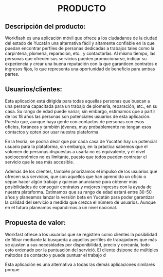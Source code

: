 ﻿<center><h1>PRODUCTO</h1></center>

## Descripción del producto:
Workflash es una aplicación móvil que ofrece a los ciudadanos de la ciudad del estado de Yucatán una alternativa fácil y altamente confiable en la que puedan encontrar perfiles de personas dedicadas a trabajos tales como la carpintería, plomería, reparación, etc., y contactarlas. Al mismo tiempo, las personas que ofrecen sus servicios pueden promocionarse, indicar su experiencia y crear una buena reputación con la que garanticen contratos e ingresos fijos, lo que representa una oportunidad de beneficio para ambas partes.

## Usuarios/clientes:
Esta aplicación está dirigida para todas aquellas personas que buscan a una persona capacitada para un trabajo de plomería, reparación, etc., en su casa. Su rango de edad puede variar; sin embargo, estimamos que a partir de los 18 años las personas son potenciales usuarios de esta aplicación. Puesto que, aunque haya gente con contactos de personas con esos oficios, foráneos y también jóvenes, muy probablemente no tengan esos contactos y opten por usar nuestra plataforma.

En la teoría, se podría decir que por cada casa de Yucatán hay un potencial usuario para la plataforma, sin embargo, en la práctica sabemos que el volumen de personas dispuestas a usarla no es equivalente, y el nivel socioeconómico no es limitante, puesto que todos pueden contratar el servicio que le sea más accesible.

Además de los clientes, también priorizamos el impulso de los usuarios que ofrecen sus servicios, que son aquellos que han aprendido un oficio o sepan hacer algún trabajo y quieran anunciarse para obtener más posibilidades de conseguir contratos y mejores ingresos con la ayuda de nuestra plataforma. Estimamos que su rango de edad estará entre 30-50 años y planeamos lanzar la versión beta en Yucatán para poder garantizar la calidad del servicio a medida que crezca el número de usuarios. Aunque en el futuro planeamos expandirnos a un nivel nacional.


## Propuesta de valor:
Workfast ofrece a los usuarios que se registren como clientes la posibilidad de filtrar mediante la busqueda a aquellos perfiles de trabajadores  que más se ajusten a sus necesidades por disponibilidad, precio y cercanía, todo esto ordenado por la puntuación del servició. El cliente dsipone de múltiples métodos de contacto y puede puntuar el trabajo d

Esta aplicación es una alternativa a todas las demás aplicaciones similares porque 


<!--stackedit_data:
eyJoaXN0b3J5IjpbMTQ1Nzc5NTA0Myw1ODk4NDg1NzQsLTE0NT
UxODk0MzQsLTE3NDMxODY0NDYsMTA5MzIwMTg4MywxNTk3MzE3
NTUxLDIwMzAyMzI0MDVdfQ==
-->